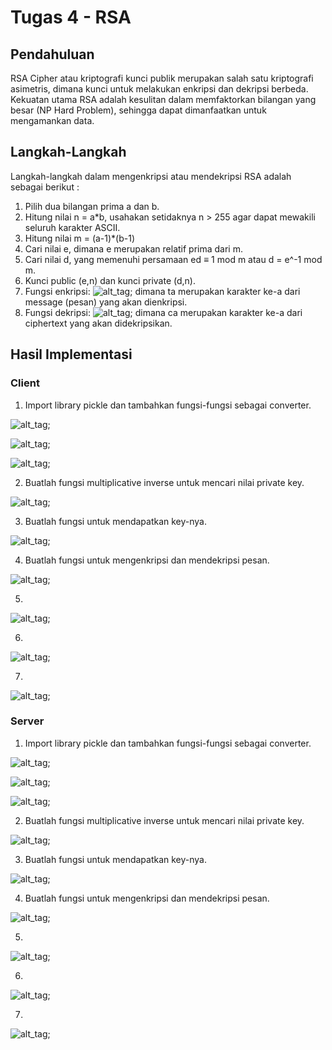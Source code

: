 # Tugas 4 - RSA

## Pendahuluan
RSA Cipher atau kriptografi kunci publik merupakan salah satu kriptografi asimetris, dimana kunci untuk melakukan enkripsi dan dekripsi berbeda. Kekuatan utama RSA adalah kesulitan dalam memfaktorkan bilangan yang besar (NP Hard Problem), sehingga dapat dimanfaatkan untuk mengamankan data.

## Langkah-Langkah 
Langkah-langkah dalam mengenkripsi atau mendekripsi RSA adalah sebagai berikut :
1. Pilih dua bilangan prima a dan b.
2. Hitung nilai n = a*b, usahakan setidaknya n > 255 agar dapat mewakili seluruh karakter ASCII.
3. Hitung nilai m = (a-1)*(b-1)
4. Cari nilai e, dimana e merupakan relatif prima dari m.
5. Cari nilai d, yang memenuhi persamaan ed ≡ 1 mod m atau d = e^-1 mod m.
6. Kunci public (e,n) dan kunci private (d,n).
7. Fungsi enkripsi: ![alt_tag](https://github.com/niakurniam/KIJ-F/blob/master/Tugas%204%20-%20RSA/Screenshot/rumus1.JPG); dimana ta merupakan karakter ke-a dari message (pesan) yang akan dienkripsi.
8. Fungsi dekripsi: ![alt_tag](https://github.com/niakurniam/KIJ-F/blob/master/Tugas%204%20-%20RSA/Screenshot/rumus2.JPG); dimana ca merupakan karakter ke-a dari ciphertext yang akan didekripsikan.

## Hasil Implementasi
### Client
1. Import library pickle dan tambahkan fungsi-fungsi sebagai converter.

![alt_tag](https://github.com/niakurniam/KIJ-F/blob/master/Tugas%204%20-%20RSA/Screenshot/gambar1.JPG);

![alt_tag](https://github.com/niakurniam/KIJ-F/blob/master/Tugas%204%20-%20RSA/Screenshot/gambar2.JPG);

![alt_tag](https://github.com/niakurniam/KIJ-F/blob/master/Tugas%204%20-%20RSA/Screenshot/gambar3.JPG);

2. Buatlah fungsi multiplicative inverse untuk mencari nilai private key.

![alt_tag](https://github.com/niakurniam/KIJ-F/blob/master/Tugas%204%20-%20RSA/Screenshot/gambar4.JPG);

3. Buatlah fungsi untuk mendapatkan key-nya.

![alt_tag](https://github.com/niakurniam/KIJ-F/blob/master/Tugas%204%20-%20RSA/Screenshot/gambar5.JPG);

4. Buatlah fungsi untuk mengenkripsi dan mendekripsi pesan.

![alt_tag](https://github.com/niakurniam/KIJ-F/blob/master/Tugas%204%20-%20RSA/Screenshot/gambar6.JPG);

5. 

![alt_tag](https://github.com/niakurniam/KIJ-F/blob/master/Tugas%204%20-%20RSA/Screenshot/gambar7.JPG);

6. 

![alt_tag](https://github.com/niakurniam/KIJ-F/blob/master/Tugas%204%20-%20RSA/Screenshot/gambar8.JPG);

7. 

![alt_tag](https://github.com/niakurniam/KIJ-F/blob/master/Tugas%204%20-%20RSA/Screenshot/gambar9.JPG);

### Server
1. Import library pickle dan tambahkan fungsi-fungsi sebagai converter.

![alt_tag](https://github.com/niakurniam/KIJ-F/blob/master/Tugas%204%20-%20RSA/Screenshot/gambar10.JPG);

![alt_tag](https://github.com/niakurniam/KIJ-F/blob/master/Tugas%204%20-%20RSA/Screenshot/gambar11.JPG);

![alt_tag](https://github.com/niakurniam/KIJ-F/blob/master/Tugas%204%20-%20RSA/Screenshot/gambar12.JPG);

2. Buatlah fungsi multiplicative inverse untuk mencari nilai private key.

![alt_tag](https://github.com/niakurniam/KIJ-F/blob/master/Tugas%204%20-%20RSA/Screenshot/gambar13.JPG);

3. Buatlah fungsi untuk mendapatkan key-nya.

![alt_tag](https://github.com/niakurniam/KIJ-F/blob/master/Tugas%204%20-%20RSA/Screenshot/gambar14.JPG);

4. Buatlah fungsi untuk mengenkripsi dan mendekripsi pesan.

![alt_tag](https://github.com/niakurniam/KIJ-F/blob/master/Tugas%204%20-%20RSA/Screenshot/gambar15.JPG);

5. 

![alt_tag](https://github.com/niakurniam/KIJ-F/blob/master/Tugas%204%20-%20RSA/Screenshot/gambar16.JPG);

6. 

![alt_tag](https://github.com/niakurniam/KIJ-F/blob/master/Tugas%204%20-%20RSA/Screenshot/gambar17.JPG);

7. 

![alt_tag](https://github.com/niakurniam/KIJ-F/blob/master/Tugas%204%20-%20RSA/Screenshot/gambar18.JPG);
